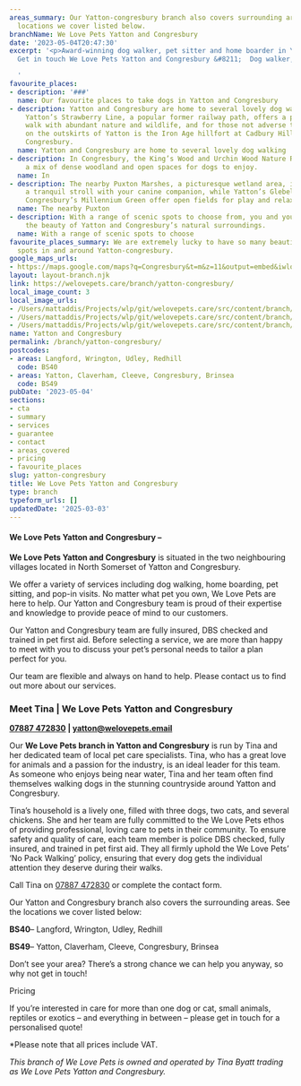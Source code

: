 ```yaml
---
areas_summary: Our Yatton-congresbury branch also covers surrounding areas. See the
  locations we cover listed below.
branchName: We Love Pets Yatton and Congresbury
date: '2023-05-04T20:47:30'
excerpt: '<p>Award-winning dog walker, pet sitter and home boarder in Yatton and Congresbury
  Get in touch We Love Pets Yatton and Congresbury &#8211;  Dog walker, pet&hellip;</p>

  '
favourite_places:
- description: '###'
  name: Our favourite places to take dogs in Yatton and Congresbury
- description: Yatton and Congresbury are home to several lovely dog walking locations.
    Yatton’s Strawberry Line, a popular former railway path, offers a pleasant, flat
    walk with abundant nature and wildlife, and for those not adverse to the climb
    on the outskirts of Yatton is the Iron Age hillfort at Cadbury Hill, overlooking
    Congresbury.
  name: Yatton and Congresbury are home to several lovely dog walking
- description: In Congresbury, the King’s Wood and Urchin Wood Nature Reserve provide
    a mix of dense woodland and open spaces for dogs to enjoy.
  name: In
- description: The nearby Puxton Marshes, a picturesque wetland area, is perfect for
    a tranquil stroll with your canine companion, while Yatton’s Glebelands Park and
    Congresbury’s Millennium Green offer open fields for play and relaxation.
  name: The nearby Puxton
- description: With a range of scenic spots to choose from, you and your dog can experience
    the beauty of Yatton and Congresbury’s natural surroundings.
  name: With a range of scenic spots to choose
favourite_places_summary: We are extremely lucky to have so many beautiful dog walking
  spots in and around Yatton-congresbury.
google_maps_urls:
- https://maps.google.com/maps?q=Congresbury&t=m&z=11&output=embed&iwloc=near
layout: layout-branch.njk
link: https://welovepets.care/branch/yatton-congresbury/
local_image_count: 3
local_image_urls:
- /Users/mattaddis/Projects/wlp/git/welovepets.care/src/content/branch/images/yatton-congresbury/Tina-Yatton-scaled.jpg
- /Users/mattaddis/Projects/wlp/git/welovepets.care/src/content/branch/images/yatton-congresbury/4-1-min-1024x683.jpg
- /Users/mattaddis/Projects/wlp/git/welovepets.care/src/content/branch/images/yatton-congresbury/Tina-Yatton-2-scaled.jpg
name: Yatton and Congresbury
permalink: /branch/yatton-congresbury/
postcodes:
- areas: Langford, Wrington, Udley, Redhill
  code: BS40
- areas: Yatton, Claverham, Cleeve, Congresbury, Brinsea
  code: BS49
pubDate: '2023-05-04'
sections:
- cta
- summary
- services
- guarantee
- contact
- areas_covered
- pricing
- favourite_places
slug: yatton-congresbury
title: We Love Pets Yatton and Congresbury
type: branch
typeform_urls: []
updatedDate: '2025-03-03'
---
```


#### **We Love Pets Yatton and Congresbury –**

**We Love Pets Yatton and Congresbury** is situated in the two neighbouring villages located in North Somerset of Yatton and Congresbury.

We offer a variety of services including dog walking, home boarding, pet sitting, and pop-in visits. No matter what pet you own, We Love Pets are here to help. Our Yatton and Congresbury team is proud of their expertise and knowledge to provide peace of mind to our customers.

Our Yatton and Congresbury team are fully insured, DBS checked and trained in pet first aid. Before selecting a service, we are more than happy to meet with you to discuss your pet’s personal needs to tailor a plan perfect for you.

Our team are flexible and always on hand to help. Please contact us to find out more about our services.

### **Meet Tina | We Love Pets Yatton and Congresbury**

**[07887 472830](tel:07887472830) | [yatton@welovepets.email](mailto:yatton@welovepets.email)**

Our **We Love Pets branch in Yatton and Congresbury** is run by Tina and her dedicated team of local pet care specialists. Tina, who has a great love for animals and a passion for the industry, is an ideal leader for this team. As someone who enjoys being near water, Tina and her team often find themselves walking dogs in the stunning countryside around Yatton and Congresbury.

Tina’s household is a lively one, filled with three dogs, two cats, and several chickens. She and her team are fully committed to the We Love Pets ethos of providing professional, loving care to pets in their community. To ensure safety and quality of care, each team member is police DBS checked, fully insured, and trained in pet first aid. They all firmly uphold the We Love Pets’ ‘No Pack Walking’ policy, ensuring that every dog gets the individual attention they deserve during their walks.

Call Tina on [07887 472830](tel:07887472830) or complete the contact form.

Our Yatton and Congresbury branch also covers the surrounding areas. See the locations we cover listed below:

**BS40**– Langford, Wrington, Udley, Redhill

**BS49**– Yatton, Claverham, Cleeve, Congresbury, Brinsea

Don’t see your area? There’s a strong chance we can help you anyway, so why not get in touch!

Pricing

If you’re interested in care for more than one dog or cat, small animals, reptiles or exotics – and everything in between – please get in touch for a personalised quote!

\*Please note that all prices include VAT.

*This branch of We Love Pets is owned and operated by Tina Byatt trading as We Love Pets Yatton and Congresbury.*

